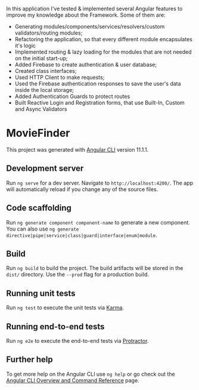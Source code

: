 In this application I've tested & implemented several Angular features to improve my knowledge about the Framework. Some of them are:
  - Generating modules/components/services/resolvers/custom validators/routing modules;
  - Refactoring the application, so that every different module encapsulates it's logic
  - Implemented routing & lazy loading for the modules that are not needed on the initial start-up;
  - Added Firebase to create authentication & user database;
  - Created class interfaces;
  - Used HTTP Client to make requests;
  - Used the Firebase authentication responses to save the user's data inside the local storage;
  - Added Authentication Guards to protect routes
  - Built Reactive Login and Registration forms, that use Built-In, Custom and Async Validators


# MovieFinder

This project was generated with [Angular CLI](https://github.com/angular/angular-cli) version 11.1.1.

## Development server

Run `ng serve` for a dev server. Navigate to `http://localhost:4200/`. The app will automatically reload if you change any of the source files.

## Code scaffolding

Run `ng generate component component-name` to generate a new component. You can also use `ng generate directive|pipe|service|class|guard|interface|enum|module`.

## Build

Run `ng build` to build the project. The build artifacts will be stored in the `dist/` directory. Use the `--prod` flag for a production build.

## Running unit tests

Run `ng test` to execute the unit tests via [Karma](https://karma-runner.github.io).

## Running end-to-end tests

Run `ng e2e` to execute the end-to-end tests via [Protractor](http://www.protractortest.org/).

## Further help

To get more help on the Angular CLI use `ng help` or go check out the [Angular CLI Overview and Command Reference](https://angular.io/cli) page.
